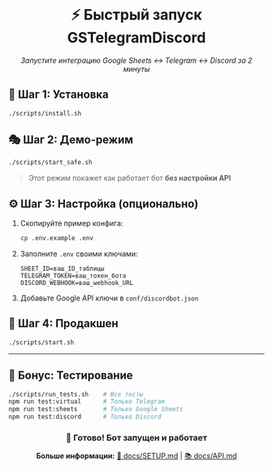 <div align="center">

# ⚡ Быстрый запуск GSTelegramDiscord

*Запустите интеграцию Google Sheets ↔ Telegram ↔ Discord за 2 минуты*

</div>

## 🚀 Шаг 1: Установка

```bash
./scripts/install.sh
```

## 🎭 Шаг 2: Демо-режим

```bash
./scripts/start_safe.sh
```

> Этот режим покажет как работает бот **без настройки API**

## ⚙️ Шаг 3: Настройка (опционально)

1. Скопируйте пример конфига:
   ```bash
   cp .env.example .env
   ```

2. Заполните `.env` своими ключами:
   ```env
   SHEET_ID=ваш_ID_таблицы
   TELEGRAM_TOKEN=ваш_токен_бота  
   DISCORD_WEBHOOK=ваш_webhook_URL
   ```

3. Добавьте Google API ключи в `conf/discordbot.json`

## 🎯 Шаг 4: Продакшен

```bash
./scripts/start.sh
```

---

## 🧪 Бонус: Тестирование

```bash
./scripts/run_tests.sh    # Все тесты
npm run test:virtual      # Только Telegram
npm run test:sheets       # Только Google Sheets  
npm run test:discord      # Только Discord
```

<div align="center">

### 🎉 Готово! Бот запущен и работает

**Больше информации:** [📖 docs/SETUP.md](docs/SETUP.md) | [📚 docs/API.md](docs/API.md)

</div>
